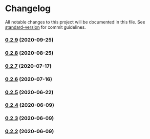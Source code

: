 # Changelog

All notable changes to this project will be documented in this file. See [standard-version](https://github.com/conventional-changelog/standard-version) for commit guidelines.

### [0.2.9](https://github.com/twihike/chat-ui-react/compare/v0.2.8...v0.2.9) (2020-09-25)

### [0.2.8](https://github.com/twihike/chat-ui-react/compare/v0.2.7...v0.2.8) (2020-08-25)

### [0.2.7](https://github.com/twihike/chat-ui-react/compare/v0.2.6...v0.2.7) (2020-07-17)

### [0.2.6](https://github.com/twihike/chat-ui-react/compare/v0.2.5...v0.2.6) (2020-07-16)

### [0.2.5](https://github.com/twihike/chat-ui-react/compare/v0.2.4...v0.2.5) (2020-06-22)

### [0.2.4](https://github.com/twihike/chat-ui-react/compare/v0.2.3...v0.2.4) (2020-06-09)

### [0.2.3](https://github.com/twihike/chat-ui-react/compare/v0.2.2...v0.2.3) (2020-06-09)

### [0.2.2](https://github.com/twihike/chat-ui-react/compare/v0.2.1...v0.2.2) (2020-06-09)
